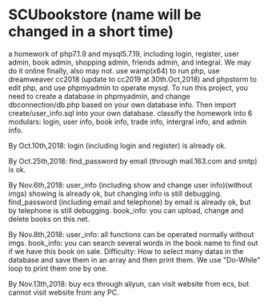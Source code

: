 # SCUbookstore (name will be changed in a short time)
a homework of php7.1.9 and mysql5.7.19, including login, register, user admin, book admin, shopping admin, friends admin, and integral.
We may do it online finally, also may not.
use wamp(x64) to run php, use dreamweaver cc2018 (update to cc2019 at 30th.Oct,2018) and phpstorm to edit php, and use phpmyadmin to operate mysql.
To run this project, you need to create a database in phpmyadmin, and change dbconnection/db.php based on your own database info. Then import create/user_info.sql into your own database. 
classify the homework into 6 modulars: login, user info, book info, trade info, intergral info, and admin info.

By Oct.10th,2018:
login (including login and register) is already ok.

By Oct.25th,2018:
find_password by email (through mail.163.com and smtp) is ok.

By Nov.6th,2018:
user_info (including show and change user info)(without imgs) showing is already ok, but changing info is still debugging.
find_password (including email and telephone) by email is already ok, but by telephone is still debugging.
book_info: you can upload, change and delete books on this net.

By Nov.8th,2018:
user_info: all functions can be operated normally without imgs.
book_info: you can search several words in the book name to find out if we have this book on sale.
Difficulty: How to select many datas in the database and save them in an array and then print them.
We use "Do-While" loop to print them one by one.


By Nov.13th,2018:
buy ecs through aliyun, can visit website from ecs, but cannot visit website from any PC.
